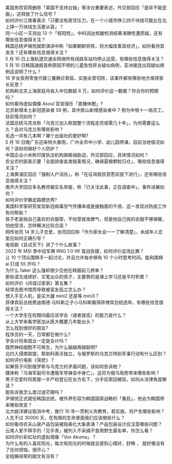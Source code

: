 美国务院官网删除「美国不支持台独」等涉台重要表述，外交部回应「是非不能歪曲」，这释放了什么信号？  
如何评价江南春表示「只要没有房贷压力，在一个小城市挣三四千块钱可能比在北上挣一万块钱生活更从容」？  
同一小区一天测出 13 个「假阳性」，中科润达核酸检测结果准确性遭质疑，还有哪些信息值得关注？  
韩国总统尹锡悦就职演讲中称「如果朝鲜弃核，将大幅改善其经济」，如何看待其发言？还有哪些信息值得关注？  
5 月 10 日上海轨道交通全网络所有线路车站均停止运营，有哪些信息值得关注？  
5 月 10 日韩国通报首例原因不明的儿童急性肝炎疑似病例，亚洲接连出现疑似病例这说明了什么？  
16 岁女孩用零食代替三餐确诊胃癌，实施全胃切除，该事件都有哪些地方值得家长反思？  
机构称北京上海家庭月收入中位数超 6 万，如何评价这一数据？符合你的预期吗？  
如何看待虚拟偶像 Asoul 官宣珈乐「直播休眠」?  
北京新增本土新冠感染者 59 例，其中房山新增感染者中 7 例为中铁十一局员工，目前情况如何？  
法国总统马克龙称「乌克兰加入欧盟整个流程走完或需几十年」，为何需要这么久？会对乌克兰有哪些影响？  
毛选一共有几本啊？哪个出版社的更好啊?  
5 月 10 日晚广东迎来特大暴雨，广州全市中小学、幼儿园停课，目前当地情况如何？该如何做好个人防护？  
中国企业小米称印度执法机构搞极端胁迫，外交部回应，具体情况如何？  
农业农村部表示要「全面排查各类毁麦情况，确保夏粮颗粒归仓」，哪些信息值得关注？  
上海黄浦区回应「强制入户消杀」，称「在征询居民意愿前提下进行」，还有哪些信息值得关注？  
南开大学回应多名教师被实名举报，称「已关注此事，正在调查中」，事件进展如何？  
如何评价学霸走路模仿秀?  
美国科学家研究发现新冠病毒空气传播率或是接触面的千倍，这一发现对防疫工作有何帮助？  
孩子老是挑自己喜欢的衣服穿，不给穿就发脾气，但是他自己挑的衣服不够保暖，怕他受凉，怎样解决比较合适？  
网传张亮 14 岁儿子恋爱，张亮回应称「作为家长会一一了解清楚」，未成年人恋爱应如何正确引导？  
电视剧《且试天下》讲了个什么故事？  
2022 年 MSI 季中冠军赛 RNG 1:0 IW 首战告捷，如何评价这场比赛？  
让 10 个顶尖围棋手一起讨论，并且允许每步棋有 10 个小时思考时间。能和围棋 ai 打成 55 开吗？  
为什么 faker 这么强却很少见他在韩服前几榜单？  
那些语文成绩好、文笔出众的孩子，主要靠的是课上学习还是平时积累？  
如何评价《间谍过家家》第五集？  
经常去图书馆而导致被室友孤立怎么办？  
想入手无人机，是买大疆 mini2 还是等 mini3？  
菲律宾前总统费迪南德·马科斯之子小马科斯赢得菲律宾总统选举，有哪些信息值得关注？  
一个大学生在校期间最应该学会（或者提高）的能力是什么？  
从上大学来看学医加从医大概要几年能出头？  
怎么找到很好的朋友?  
程序员的一天，日常都在做什么?  
学会计将来就业一定是会计吗？  
既然神经细胞不可再生，为什么脑越用越聪明?  
北约入侵南联盟，帮助科索沃独立，与俄罗斯的乌克兰特别军事行动有什么区别？  
如何评价电影《哭悲》？  
如果孩子问到俄罗斯与乌克兰的矛盾问题，该如何告诉她？  
媒体称「乌海军副司令遭俄军导弹击中身亡」，这将为俄乌局势带来哪些影响？  
男子恋爱时将房屋一半产权登记在女方名下，分手后索回被驳，如何从法律角度解读？  
能告诉我怎么度过迷茫期吗？  
尹锡悦正式就任韩国总统，被外界形容为韩国国家战略的「重启」，他会为韩国带来哪些改变？  
北大姚洋建议取消中考，推行 10 年一贯制义务教育，若实施，将产生哪些影响？  
人生不过 30000 天，在有限的生命里面我们应该做些什么？  
如何看待农夫山泉产品包装被指美化大象表演？产品包装设计应注意哪些问题？  
云南人爱不释手的「见手青」被列入不采摘不食用野生菌名单，你怎么看？  
如何评价彩虹社的虚拟偶像「Vox Akuma」？  
为什么有的人喜欢阳光，每次有阳光的时候就会感到心情好，舒畅 ， 就好像没有了任何烦恼，很开心？  
全程姨母笑的甜文有没有？  
